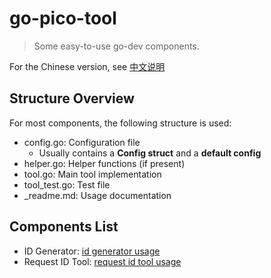 # go-pico-tool

> Some easy-to-use go-dev components.

For the Chinese version, see [中文说明](./README.cn.md)

## Structure Overview

For most components, the following structure is used:
- config.go: Configuration file
    - Usually contains a **Config struct** and a **default config**
- helper.go: Helper functions (if present)
- tool.go: Main tool implementation
- tool_test.go: Test file
- _readme.md: Usage documentation

## Components List

- ID Generator: [id generator usage](./pico_tool/id_generator/_readme.en.md)
- Request ID Tool: [request id tool usage](./gin_tool/request_id/_readme.en.md)